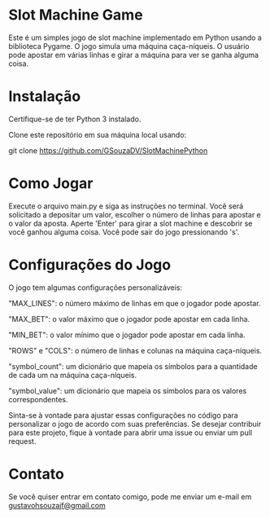 # Slot Machine Game
Este é um simples jogo de slot machine implementado em Python usando a biblioteca Pygame. O jogo simula uma máquina caça-níqueis. O usuário pode apostar em várias linhas e girar a máquina para ver se ganha alguma coisa.

# Instalação
Certifique-se de ter Python 3 instalado.

Clone este repositório em sua máquina local usando:

git clone https://github.com/GSouzaDV/SlotMachinePython

# Como Jogar
Execute o arquivo main.py e siga as instruções no terminal. Você será solicitado a depositar um valor, escolher o número de linhas para apostar e o valor da aposta. Aperte 'Enter' para girar a slot machine e descobrir se você ganhou alguma coisa. Você pode sair do jogo pressionando 's'.

# Configurações do Jogo
O jogo tem algumas configurações personalizáveis:

"MAX_LINES": o número máximo de linhas em que o jogador pode apostar.

"MAX_BET": o valor máximo que o jogador pode apostar em cada linha.

"MIN_BET": o valor mínimo que o jogador pode apostar em cada linha.

"ROWS" e "COLS": o número de linhas e colunas na máquina caça-níqueis.

"symbol_count": um dicionário que mapeia os símbolos para a quantidade de cada um na máquina caça-níqueis.

"symbol_value": um dicionário que mapeia os símbolos para os valores correspondentes.

Sinta-se à vontade para ajustar essas configurações no código para personalizar o jogo de acordo com suas preferências.
Se desejar contribuir para este projeto, fique à vontade para abrir uma issue ou enviar um pull request.

# Contato
Se você quiser entrar em contato comigo, pode me enviar um e-mail em gustavohsouzajf@gmail.com
